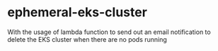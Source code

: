 # ephemeral-eks-cluster
With the usage of lambda function to send out an email notification to delete the EKS cluster when there are no pods running
